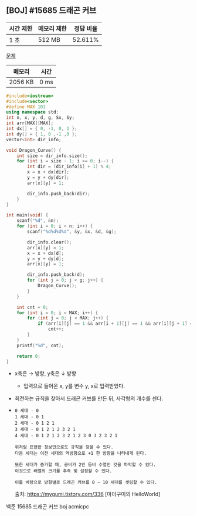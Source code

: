 ## [BOJ] #15685 드래곤 커브

| 시간 제한 | 메모리 제한 | 정답 비율 |
| --------- | ----------- | --------- |
| 1 초      | 512 MB      | 52.611%   |

[문제](https://www.acmicpc.net/problem/15685)



| 메모리  | 시간 |
| ------- | ---- |
| 2056 KB | 0 ms |

```c++
#include<iostream>
#include<vector>
#define MAX 101
using namespace std;
int n, x, y, d, g, Sx, Sy;
int arr[MAX][MAX];
int dx[] = { 0, -1, 0, 1 };
int dy[] = { 1, 0 ,-1 ,0 };
vector<int> dir_info;

void Dragon_Curve() {
	int size = dir_info.size();
	for (int i = size - 1; i >= 0; i--) {
		int dir = (dir_info[i] + 1) % 4;
		x = x + dx[dir];
		y = y + dy[dir];
		arr[x][y] = 1;

		dir_info.push_back(dir);
	}
}

int main(void) {
	scanf("%d", &n);
	for (int i = 0; i < n; i++) {
		scanf("%d%d%d%d", &y, &x, &d, &g);

		dir_info.clear();
		arr[x][y] = 1;
		x = x + dx[d];
		y = y + dy[d];
		arr[x][y] = 1;

		dir_info.push_back(d);
		for (int j = 0; j < g; j++) {
			Dragon_Curve();
		}
	}

	int cnt = 0;
	for (int i = 0; i < MAX; i++) {
		for (int j = 0; j < MAX; j++) {
			if (arr[i][j] == 1 && arr[i + 1][j] == 1 && arr[i][j + 1] == 1 && arr[i + 1][j + 1] == 1)
				cnt++;
		}
	}
	printf("%d", cnt);

	return 0;
}
```

- x축은 → 방향, y축은 ↓ 방향

  - 입력으로 들어온 x, y를 변수 y, x로 입력받았다.

- 회전하는 규칙을 찾아서 드래곤 커브를 만든 뒤, 사각형의 개수를 센다.

- ```
  0 세대 - 0
  1 세대 - 0 1
  2 세대 - 0 1 2 1
  3 세대 - 0 1 2 1 2 3 2 1
  4 세대 - 0 1 2 1 2 3 2 1 2 3 0 3 2 3 2 1
  
  위처럼 표현한 정보만으로도 규칙을 찾을 수 있다.
  다음 세대는 이전 세대의 역방향으로 +1 한 방향을 나타내게 된다.
  
  또한 세대가 증가할 때, 공비가 2인 등비 수열인 것을 파악할 수 있다.
  이것으로 배열의 크기를 추측 및 설정할 수 있다.
  
  이를 바탕으로 방향별로 드래곤 커브를 0 ~ 10 세대를 셋팅할 수 있다.
  ```

  출처: https://mygumi.tistory.com/336 [마이구미의 HelloWorld]



백준 15685 드래곤 커브 boj acmicpc

